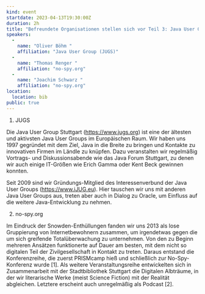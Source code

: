 ```yaml
---
kind: event
startdate: 2023-04-13T19:30:00Z
duration: 2h
title: "Befreundete Organisationen stellen sich vor Teil 3: Java User Group (JUGS) und no-spy.org"
speakers:
  -
    name: "Oliver Böhm "
    affiliation: "Java User Group (JUGS)"
  -
    name: "Thomas Renger "
    affiliation: "no-spy.org"
  -
    name: "Joachim Schwarz "
    affiliation: "no-spy.org"
location:
  location: bib
public: true
---
```

1) JUGS

Die Java User Group Stuttgart (https://www.jugs.org) ist eine der ältesten und aktivsten Java User Groups im Europäischen Raum. Wir haben uns 1997 gegründet mit dem Ziel, Java in die Breite zu
 bringen und Kontakte zu innovativen Firmen im Ländle zu knüpfen. Dazu veranstalten wir regelmäßig Vortrags- und Diskussionsabende wie das Java Forum Stuttgart, zu denen wir auch einige
 IT-Größen wie Erich Gamma oder Kent Beck gewinnen konnten.

Seit 2009 sind wir Gründungs-Mitglied des Interessenverbund der Java User Groups (https://www.iJUG.eu). Hier tauschen wir uns mit anderen Java User Groups aus, treten aber auch in Dialog zu
 Oracle, um Einfluss auf die weitere Java-Entwicklung zu nehmen.


2) no-spy.org

Im Eindruck der Snowden-Enthüllungen fanden wir uns 2013 als lose Gruppierung von Internetbewohnern zusammen, um irgendetwas gegen die um sich greifende 
Totalüberwachung zu unternehmen. Von den zu Beginn mehreren Ansätzen funktionerte auf Dauer am besten, mit dem nicht so digitalen Teil der
Zivilgesellschaft in Kontakt zu treten. Daraus entstand die Konferenzreihe, die zuerst PRISMcamp hieß und schließlich zur No-Spy-Konferenz wurde [1]. Als
weitere Veranstaltungsreihe entwickelten sich in Zusammenarbeit mit der Stadtbibliothek Stuttgart die Digitalen Albträume, in der wir literarische
Werke (meist Science Fiction) mit der Realität abgleichen. Letztere erscheint auch unregelmäßig als Podcast [2].
